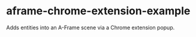 # aframe-chrome-extension-example

Adds entities into an A-Frame scene via a Chrome extension popup.